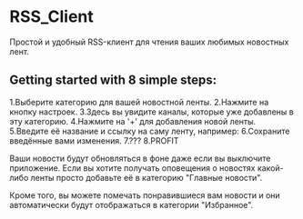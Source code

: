 # RSS_Client
Простой и удобный RSS-клиент для чтения ваших любимых новостных лент.

## Getting started with 8 simple steps:
1.Выберите категорию для вашей новостной ленты.
2.Нажмите на кнопку настроек.
3.Здесь вы увидите каналы, которые уже добавлены в эту категорию.
4.Нажмите на '+' для добавления новой ленты.
5.Введите её название и ссылку на саму ленту, например:
6.Сохраните введённые вами изменения.
7.???
8.PROFIT

Ваши новости будут обновляться в фоне даже если вы выключите приложение.
Если вы хотите получать оповещения о новостях какой-либо ленты просто добавьте её в категорию "Главные новости".

Кроме того, вы можете помечать понравившиеся вам новости и они автоматически будут отображаться в категории "Избранное".
